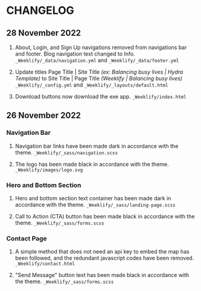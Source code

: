 # CHANGELOG

## 28 November 2022

1. About, Login, and Sign Up navigations removed from navigations bar and footer. Blog navigation text changed to Info. `_Weeklify/_data/navigation.yml` and `_Weeklify/_data/footer.yml`

1. Update titles Page Title | Site Title _(ex: Balancing busy lives | Hydra Template)_ to Site Title | Page Title _(Weeklify | Balancing busy lives)_ `_Weeklify/_config.yml` and `_Weeklify/_layouts/default.html`

1. Download buttons now download the exe app. `_Weeklify/index.html`

## 26 November 2022

### Navigation Bar

1. Navigation bar links have been made dark in accordance with the theme. `_Weeklify/_sass/navigation.scss`

1. The logo has been made black in accordance with the theme. `_Weeklify/images/logo.svg`

### Hero and Bottom Section

1. Hero and bottom section text container has been made dark in accordance with the theme. `_Weeklify/_sass/landing-page.scss`

1. Call to Action (CTA) button has been made black in accordance with the theme. `_Weeklify/_sass/forms.scss`

### Contact Page

1. A simple method that does not need an api key to embed the map has been followed, and the redundant javascript codes have been removed. `_Weeklify/contact.html`

1. "Send Message" button text has been made black in accordance with the theme. `_Weeklify/_sass/forms.scss`
